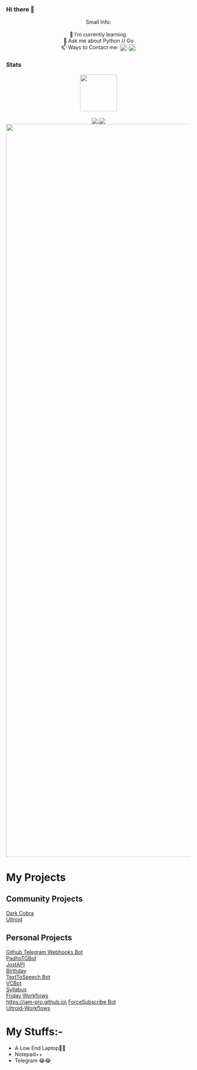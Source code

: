 ### Hi there 👋

<p align="center">
Small Info:<br><br>🌱 I’m currently learning.<br>💬 Ask me about Python // Go<br>📫 Ways to Contact me: <a href="https://t.me/TechiError"><img align="center" src="https://upload.wikimedia.org/wikipedia/commons/thumb/8/82/Telegram_logo.svg/512px-Telegram_logo.svg.png" width=20/></a> <a href="https://instagram.com/ItzSipak"><img align="center" src="https://upload.wikimedia.org/wikipedia/commons/thumb/a/a5/Instagram_icon.png/800px-Instagram_icon.png" width=20/></a>
</p>


### Stats
<p align="center">
<a href="https://github.com/TechiError">
  <img align="center" src="https://visitor-badge.laobi.icu/badge?page_id=TechiError" width=100/>
</a>
<br>
<br>

<a href="https://github.com/TechiError">
  <img align="center" src="https://github-readme-stats.vercel.app/api?username=TechiError&layout=compact&show_icons=true&theme=midnight-purple&cache_seconds=5&hide_border=True" float=left/>
</a>
<a href="https://github.com/TechiError" display="inline-block">
  <img align="center" src="https://github-readme-stats.vercel.app/api/top-langs/?username=TechiError&layout=compact&theme=midnight-purple&cache_seconds=5&custom_title=Most%20Stuffs%20on:&langs_count=10&hide_border=True" float=left/>
  <img align="center" src="https://github-profile-trophy.vercel.app/?username=TechiError&theme=radical&row=1&no-frame=true&no-bg=true" width=2000/>
</a>
</p>

# My Projects
## Community Projects

[Dark Cobra](https://github.com/DARK-COBRA/DARKCOBRA)\
[Ultroid](https://github.com/TeamUltroid/Ultroid)

## Personal Projects

[Github Telegram Webhooks Bot](https://github.com/TechiError/gh-webhooks)\
[PadhoTGBot](https://github.com/TechiError/padhotgbot)\
[JostAPI](jostapi.notavailable.live)\
[Birthday](https://github.com/TechiError/Birthday)\
[TextToSpeech Bot](https://github.com/TechiError/tts)\
[VCBot](https://github.com/iam-pro/vcbot)\
[Syllabus](https://github.com/iam-pro/syllabus)\
[Friday Workflows](https://github.com/iam-pro/friday-wf)\
https://iam-pro.github.io\
[ForceSubscribe Bot](https://github.com/TechiError/feck)\
[Ultroid-Workflows](https://github.com/techierror/ultroid-wf-example)

# My Stuffs:-

- A Low End Laptop🙂🙂
- Notepad++
- Telegram  😂😂
